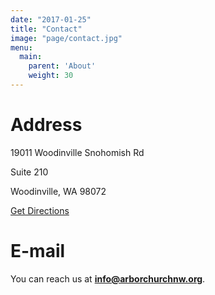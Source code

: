 ```yaml
---
date: "2017-01-25"
title: "Contact"
image: "page/contact.jpg"
menu:
  main:
    parent: 'About'
    weight: 30
---
```


# Address 

<div class="text-center">

<p>19011 Woodinville Snohomish Rd</p>

<p>Suite 210</p>

<p>Woodinville, WA 98072</p>

<a class="page-button" href="https://www.google.com/maps/place/19011+Woodinville+Snohomish+Rd,+Woodinville,+WA+98072/@47.7657651,-122.1576943,17z/data=!3m1!4b1!4m5!3m4!1s0x54900e9a33e7f0d3:0x2d8ffaf8fde7a709!8m2!3d47.7657651!4d-122.1555003">Get Directions</a>
</div>

# E-mail

<div class="text-center" style="margin-bottom: 100px;">
You can reach us at <strong><a href="mailto:info@arborchurchnw.org">info@arborchurchnw.org</a></strong>.
</div>
